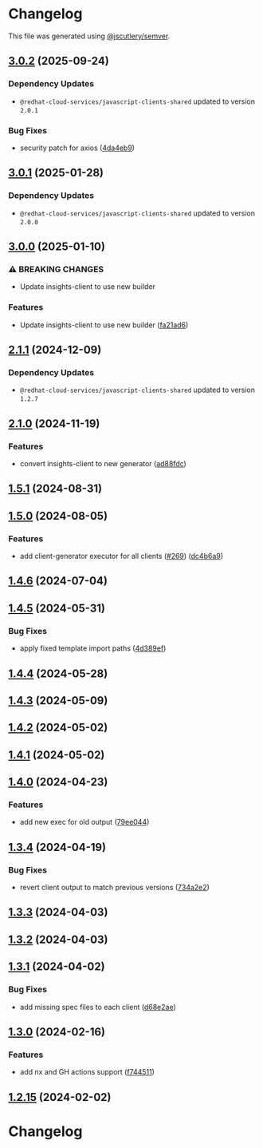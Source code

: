 # Changelog

This file was generated using [@jscutlery/semver](https://github.com/jscutlery/semver).

## [3.0.2](https://github.com/RedHatInsights/javascript-clients/compare/@redhat-cloud-services/insights-client-3.0.1...@redhat-cloud-services/insights-client-3.0.2) (2025-09-24)

### Dependency Updates

* `@redhat-cloud-services/javascript-clients-shared` updated to version `2.0.1`

### Bug Fixes

* security patch for axios ([4da4eb9](https://github.com/RedHatInsights/javascript-clients/commit/4da4eb95e285c17023e618bb5fc17e184dc6b227))

## [3.0.1](https://github.com/RedHatInsights/javascript-clients/compare/@redhat-cloud-services/insights-client-3.0.0...@redhat-cloud-services/insights-client-3.0.1) (2025-01-28)

### Dependency Updates

* `@redhat-cloud-services/javascript-clients-shared` updated to version `2.0.0`
## [3.0.0](https://github.com/RedHatInsights/javascript-clients/compare/@redhat-cloud-services/insights-client-2.1.1...@redhat-cloud-services/insights-client-3.0.0) (2025-01-10)


### ⚠ BREAKING CHANGES

* Update insights-client to use new builder

### Features

* Update insights-client to use new builder ([fa21ad6](https://github.com/RedHatInsights/javascript-clients/commit/fa21ad6d2b485ff127392f67f363d8adc586bbd2))

## [2.1.1](https://github.com/RedHatInsights/javascript-clients/compare/@redhat-cloud-services/insights-client-2.1.0...@redhat-cloud-services/insights-client-2.1.1) (2024-12-09)

### Dependency Updates

* `@redhat-cloud-services/javascript-clients-shared` updated to version `1.2.7`
## [2.1.0](https://github.com/RedHatInsights/javascript-clients/compare/@redhat-cloud-services/insights-client-2.0.0...@redhat-cloud-services/insights-client-2.1.0) (2024-11-19)


### Features

* convert insights-client to new generator ([ad88fdc](https://github.com/RedHatInsights/javascript-clients/commit/ad88fdc93d529add17bb71ee9f3a47ce10d75f23))

## [1.5.1](https://github.com/RedHatInsights/javascript-clients/compare/@redhat-cloud-services/insights-client-1.5.0...@redhat-cloud-services/insights-client-1.5.1) (2024-08-31)

## [1.5.0](https://github.com/RedHatInsights/javascript-clients/compare/@redhat-cloud-services/insights-client-1.4.6...@redhat-cloud-services/insights-client-1.5.0) (2024-08-05)


### Features

* add client-generator executor for all clients ([#269](https://github.com/RedHatInsights/javascript-clients/issues/269)) ([dc4b6a9](https://github.com/RedHatInsights/javascript-clients/commit/dc4b6a91dd47e5407812157f0b8efde22eb22ef1))

## [1.4.6](https://github.com/RedHatInsights/javascript-clients/compare/@redhat-cloud-services/insights-client-1.4.5...@redhat-cloud-services/insights-client-1.4.6) (2024-07-04)

## [1.4.5](https://github.com/RedHatInsights/javascript-clients/compare/@redhat-cloud-services/insights-client-1.4.4...@redhat-cloud-services/insights-client-1.4.5) (2024-05-31)


### Bug Fixes

* apply fixed template import paths ([4d389ef](https://github.com/RedHatInsights/javascript-clients/commit/4d389ef15abf07a4ac24e6ff6656e39cb9789889))

## [1.4.4](https://github.com/RedHatInsights/javascript-clients/compare/@redhat-cloud-services/insights-client-1.4.3...@redhat-cloud-services/insights-client-1.4.4) (2024-05-28)

## [1.4.3](https://github.com/RedHatInsights/javascript-clients/compare/@redhat-cloud-services/insights-client-1.4.2...@redhat-cloud-services/insights-client-1.4.3) (2024-05-09)

## [1.4.2](https://github.com/RedHatInsights/javascript-clients/compare/@redhat-cloud-services/insights-client-1.4.1...@redhat-cloud-services/insights-client-1.4.2) (2024-05-02)

## [1.4.1](https://github.com/RedHatInsights/javascript-clients/compare/@redhat-cloud-services/insights-client-1.4.0...@redhat-cloud-services/insights-client-1.4.1) (2024-05-02)

## [1.4.0](https://github.com/RedHatInsights/javascript-clients/compare/@redhat-cloud-services/insights-client-1.3.4...@redhat-cloud-services/insights-client-1.4.0) (2024-04-23)


### Features

* add new exec for old output ([79ee044](https://github.com/RedHatInsights/javascript-clients/commit/79ee044c77d216c71a5040405017a0a1d422cf90))

## [1.3.4](https://github.com/RedHatInsights/javascript-clients/compare/@redhat-cloud-services/insights-client-1.3.3...@redhat-cloud-services/insights-client-1.3.4) (2024-04-19)


### Bug Fixes

* revert client output to match previous versions ([734a2e2](https://github.com/RedHatInsights/javascript-clients/commit/734a2e22d1464892ca1fb3114b366435c90d1110))

## [1.3.3](https://github.com/RedHatInsights/javascript-clients/compare/@redhat-cloud-services/insights-client-1.3.2...@redhat-cloud-services/insights-client-1.3.3) (2024-04-03)

## [1.3.2](https://github.com/Hyperkid123/javascript-clients/compare/@redhat-cloud-services/insights-client-1.3.1...@redhat-cloud-services/insights-client-1.3.2) (2024-04-03)

## [1.3.1](https://github.com/RedHatInsights/javascript-clients/compare/@redhat-cloud-services/insights-client-1.3.0...@redhat-cloud-services/insights-client-1.3.1) (2024-04-02)


### Bug Fixes

* add missing spec files to each client ([d68e2ae](https://github.com/RedHatInsights/javascript-clients/commit/d68e2ae5d7d21f03cb60181c19ea12f18e9989b6))

## [1.3.0](https://github.com/RedHatInsights/javascript-clients/compare/@redhat-cloud-services/insights-client-1.2.14...@redhat-cloud-services/insights-client-1.3.0) (2024-02-16)


### Features

* add nx and GH actions support ([f744511](https://github.com/RedHatInsights/javascript-clients/commit/f744511308bf530dd53724792939e133c8d7cf22))

## [1.2.15](https://github.com/RedHatInsights/javascript-clients/compare/@redhat-cloud-services/insights-client-1.2.14...@redhat-cloud-services/insights-client-1.2.15) (2024-02-02)

# Changelog